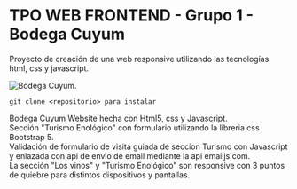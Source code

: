 # TPO WEB FRONTEND - Grupo 1 - Bodega Cuyum 

Proyecto de creación de una web responsive utilizando las tecnologías html, css y javascript.

![Bodega Cuyum](https://github.com/gergonzdelsolar/Bodegas_Cuyum/assets/16272697/1fc677bc-90cb-4872-bfbb-b9141f5bf281).

```
git clone <repositorio> para instalar
```

Bodega Cuyum Website hecha con Html5, css y Javascript. <br>
Sección "Turismo Enológico" con formulario utilizando la libreria css Bootstrap 5. <br>
Validación de formulario de visita guiada de seccion Turismo con Javascript y enlazada con api de envio de email mediante la api emailjs.com. <br>
La sección "Los vinos" y "Turismo Enológico" son responsive con 3 puntos de quiebre para distintos dispositivos y pantallas. <br>

